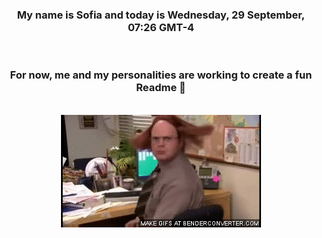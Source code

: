 


<div align="center">
<h3 >My name is Sofia and today is Wednesday, 29 September, 07:26 GMT-4</h3><br>
<h3 >For now, me and my personalities are working to create a fun Readme 👋
</h3><br>
<img src='img/dwight.gif' alt='working...'/>
</div>
